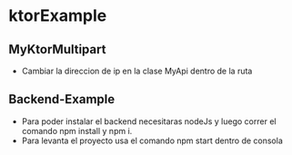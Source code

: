 # ktorExample

## MyKtorMultipart

  - Cambiar la direccion de ip en la clase MyApi dentro de la ruta 

## Backend-Example

  - Para poder instalar el backend necesitaras nodeJs y luego correr el comando npm install y npm i.
  - Para levanta el proyecto usa el comando npm start dentro de consola

